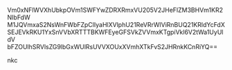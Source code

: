 Vm0xNFlWVXhUbkpOVm1SWFYwZDRXRmxVU205V2JHeFlZM3BHVm1KR2NIbFdW
M1JQVmxaS2NsWnFWbFZpClIyaHlXVlphU21ReVRrWlViRnBUQ21KRldYcFdX
SEJEVkRKU1YxSnVVbXRTTTBKWFEyeGFSVkZVVmxKTgpiVkl6V2tWa1UyUldV
bFZOUlhSRVlsZG9lbGxWUlRsUVVXOUxXVmhXTkFvS2JHRnkKCnRiYQ==

nkc